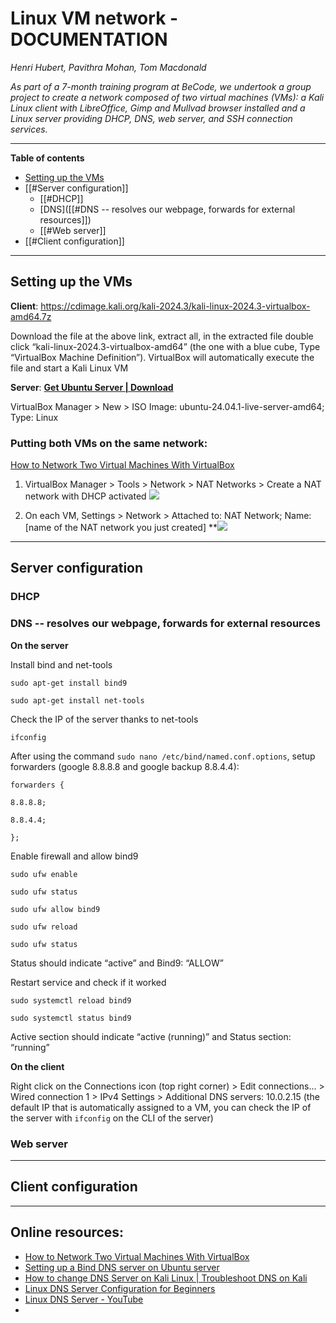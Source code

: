 # Linux VM network - DOCUMENTATION

*Henri Hubert, Pavithra Mohan, Tom Macdonald*

*As part of a 7-month training program at BeCode, we undertook a group project to create a network composed of two virtual machines (VMs): a Kali Linux client with LibreOffice, Gimp and Mullvad browser installed and a Linux server providing DHCP, DNS, web server, and SSH connection services.*
___
**Table of contents**
- [Setting up the VMs](./Documentation.md#setting-up-the-vms)
- [[#Server configuration]]
	- [[#DHCP]]
	- [DNS]([[#DNS -- resolves our webpage, forwards for external resources]])
	- [[#Web server]]
- [[#Client configuration]]
___
## Setting up the VMs

**Client**: https://cdimage.kali.org/kali-2024.3/kali-linux-2024.3-virtualbox-amd64.7z

Download the file at the above link, extract all, in the extracted file double click “kali-linux-2024.3-virtualbox-amd64” (the one with a blue cube, Type “VirtualBox Machine Definition”). VirtualBox will automatically execute the file and start a Kali Linux VM

**Server**: **[Get Ubuntu Server | Download](https://ubuntu.com/download/server)**

VirtualBox Manager > New > ISO Image: ubuntu-24.04.1-live-server-amd64; Type: Linux

### Putting both VMs on the same network:

[How to Network Two Virtual Machines With VirtualBox](https://www.makeuseof.com/how-network-two-virtual-machines-with-virtualbox/)

1. VirtualBox Manager > Tools > Network > NAT Networks > Create a NAT network with DHCP activated
**![](https://lh7-rt.googleusercontent.com/docsz/AD_4nXfWSO1LGth3zFoBk4i8aJtPa6LwYW1RjWyu7710NeNkSNT5uP2sW0dvm2kKyR4uXNkv5Vqs8NeG2IS36DH8f4ZE520YvalHbn41nsL66u4B11wkQ_VVV4vpVfVL2EZ1sYqavX7CnZIjKqO98eQhEHpMb3dD?key=PV6ni2H3hUc-OvwgPjFkQ3mK)**
  
2. On each VM, Settings > Network > Attached to: NAT Network; Name: [name of the NAT network you just created]
**![](https://lh7-rt.googleusercontent.com/docsz/AD_4nXceDAzbti459SpQc6lI3cXE_FZiNhfeNUdKfCUpvqaccw0OpdSOchFI-6XYCGg4JGhEDz7GLNljzOCqTP-s3Nyyo0cRZs8PvtpSWwAf3OnJ1EfAYCx68R46q8mg-ZXdyijSpVhyz8oXmvxJD-6VkVSFEA?key=PV6ni2H3hUc-OvwgPjFkQ3mK)
___
## Server configuration

### DHCP


### DNS -- resolves our webpage, forwards for external resources

**On the server**

Install bind and net-tools

`sudo apt-get install bind9`

`sudo apt-get install net-tools`

Check the IP of the server thanks to net-tools

`ifconfig`

After using the command `sudo nano /etc/bind/named.conf.options`, setup forwarders (google 8.8.8.8 and google backup 8.8.4.4):

```
forwarders {

8.8.8.8;

8.8.4.4;

};
```

Enable firewall and allow bind9

`sudo ufw enable`

`sudo ufw status`

`sudo ufw allow bind9`

`sudo ufw reload`

`sudo ufw status`

Status should indicate “active” and Bind9: “ALLOW”

Restart service and check if it worked

`sudo systemctl reload bind9`

`sudo systemctl status bind9`

Active section should indicate “active (running)” and Status section: “running”

**On the client**

Right click on the Connections icon (top right corner) > Edit connections… > Wired connection 1 > IPv4 Settings > Additional DNS servers: 10.0.2.15 (the default IP that is automatically assigned to a VM, you can check the IP of the server with `ifconfig` on the CLI of the server)

  

### Web server


___
## Client configuration
  
  
  
  
  
  
___
## Online resources:

- [How to Network Two Virtual Machines With VirtualBox](https://www.makeuseof.com/how-network-two-virtual-machines-with-virtualbox/) 
- [Setting up a Bind DNS server on Ubuntu server](https://youtu.be/DuVNclBfykw)
- [How to change DNS Server on Kali Linux | Troubleshoot DNS on Kali](https://youtu.be/Ya0AZDPgvNk)
- [Linux DNS Server Configuration for Beginners](https://youtu.be/I8lawEbZKxA)
- [Linux DNS Server - YouTube](https://www.youtube.com/playlist?list=PL291a0KYQZSK6E_1j9xkkieCOi_867pyc)
- 
